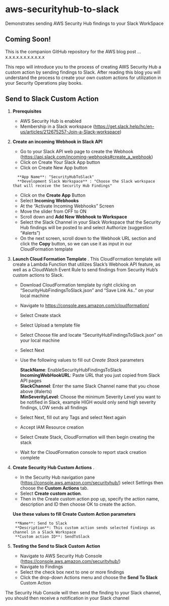 # aws-securityhub-to-slack
Demonstrates sending AWS Security Hub findings to your Slack WorkSpace 

## Coming Soon!
This is the companion GitHub repository for the AWS blog post ... x.x.x.x.x.x.x.x.x.x.x

This repo will introduce you to the process of creating AWS Security Hub a custom action by sending findings to Slack.  After reading this blog you will understand the process to create your own custom actions for utilization in your Security Operations play books.

## Send to Slack Custom Action

1.	**Prerequisites**
    + AWS Security Hub is enabled
    + Membership in a Slack workspace (https://get.slack.help/hc/en-us/articles/212675257-Join-a-Slack-workspace)
2.  **Create an incoming Webhook in Slack API**
    + Go to your Slack API web page to create the Webhook (https://api.slack.com/incoming-webhooks#create_a_webhook)
    + Click on Create Your Slack App button
    + Click on Create New App button  
    ```
      **App Name**: "SecurityHubToSlack"  
      **Development Slack Workspace** : "Choose the Slack workspace that will receive the Security Hub Findings"          
    ```
    + Click on the **Create App** Button
    + Select **Incoming Webhooks** 
    + At the “Activate Incoming Webhooks” Screen
    + Move the slider from OFF   to ON  
    + Scroll down and **Add New Webhook to Workspace**
    + Select the Slack Channel in your Slack Workspace that the Security Hub findings will be posted to and select Authorize (suggestion “#alerts”)
    + On the next screen, scroll down to the Webhook URL section and click the **Copy** button, so we can use it as input in our CloudFormation template
 
3.	**Launch Cloud Formation Template** . 
This CloudFormation template will create a Lambda Function that utilizes Slack’s Webhook API feature, as well as a CloudWatch Event Rule to send findings from Security Hub’s custom actions to Slack.
    + Download CloudFormation template by right clicking on “SecurityHubFindingsToSlack.json” and “Save Link As..” on your local machine
    + Navigate to https://console.aws.amazon.com/cloudformation/
    + Select Create stack
    + Select Upload a template file
    + Select Choose file and locate “SecurityHubFindingsToSlack.json” on your local machine
    + Select Next
    + Use the following values to fill out *Create Stack* parameters  
    
        **StackName**: EnableSecurityHubFindingsToSlack  
        **IncomingWebHookURL**: Paste URL that you just copied from Slack API pages  
        **SlackChannel**: Enter the same Slack Channel name that you chose above (#alerts)  
        **MinSeverityLevel**: Choose the minimum Severity Level you want to be notified in Slack, example HIGH would only send high severity findings, LOW sends all findings  

     + Select Next, fill out any Tags and select Next again
     + Accept IAM Resource creation
     + Select Create Stack, CloudFormation will then begin creating the stack
     + Wait for the CloudFormation console to report stack creation complete

4.	**Create Security Hub Custom Actions** . 
    + In the Security Hub navigation pane (https://console.aws.amazon.com/securityhub/) select Settings then choose the **Custom Actions** tab. 
    + Select **Create custom action**. 
    + Then in the Create custom action pop up, specify the action name, description and ID then choose OK to create the action.
    
    **Use these values to fill Create Custom Action parameters**  
    
         **Name**: Send to Slack  
         **Description**: This custom action sends selected findings as channel in a Slack Workspace  
         **Custom action ID**: SendToSlack  

5.	**Testing the Send to Slack Custom Action**
    + Navigate to AWS Security Hub Console (https://console.aws.amazon.com/securityhub/)
    + Navigate to Findings
    + Select the check box next to one or more findings
    + Click the drop-down Actions menu and choose the **Send To Slack** Custom Action

The Security Hub Console will then send the finding to your Slack channel, you should then receive a notification in your Slack channel 

